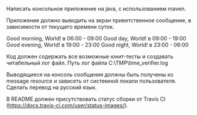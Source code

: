 Написать консольное приложение на java, с использованием maven.

Приложение должно выводить на экран приветственное сообщение, в зависимости от текущего
времени суток.

Good morning, World! в 06:00 - 09:00
Good day, World! в 09:00 - 19:00
Good evening, World! в 19:00 - 23:00
Good night, World! в 23:00 - 06:00

Код должен содержать все возможные юнит-тесты и создавать читабельный лог файл.
Путь лог файла C:\TMP\time_verifier.log

Выводящиеся на консоль сообщения должны быть получены из message resource и зависеть
от системной локали пользователя. Сделать перевод на русский язык.

В README должен присутствовать статус сборки
от Travis CI (https://docs.travis-ci.com/user/status-images/).